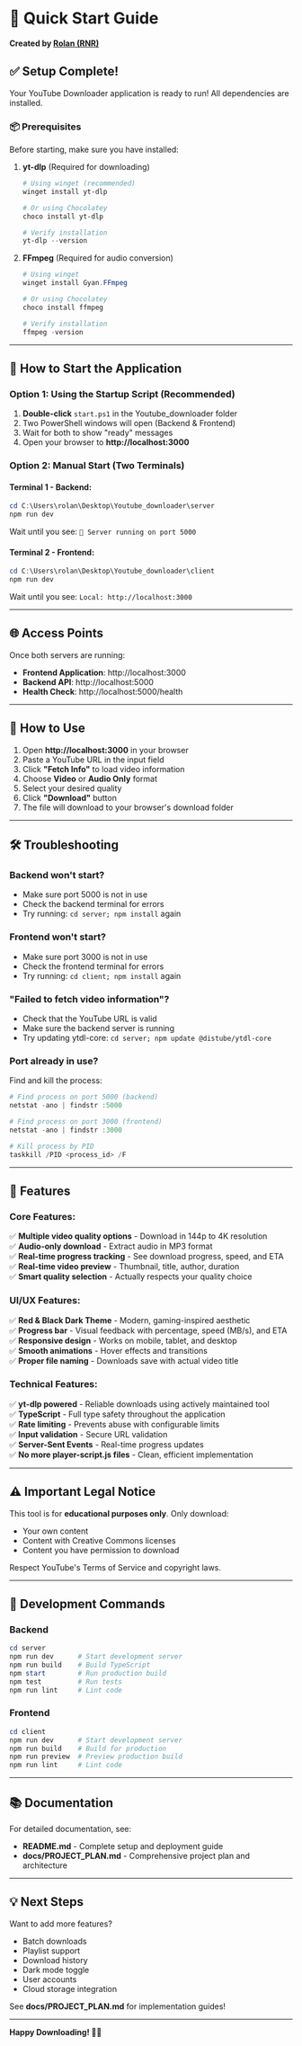 # 🚀 Quick Start Guide

**Created by [Rolan (RNR)](https://rolan-rnr.netlify.app/)**

## ✅ Setup Complete!

Your YouTube Downloader application is ready to run! All dependencies are installed.

### 📦 Prerequisites

Before starting, make sure you have installed:

1. **yt-dlp** (Required for downloading)
   ```powershell
   # Using winget (recommended)
   winget install yt-dlp
   
   # Or using Chocolatey
   choco install yt-dlp
   
   # Verify installation
   yt-dlp --version
   ```

2. **FFmpeg** (Required for audio conversion)
   ```powershell
   # Using winget
   winget install Gyan.FFmpeg
   
   # Or using Chocolatey
   choco install ffmpeg
   
   # Verify installation
   ffmpeg -version
   ```

---

## 🎯 How to Start the Application

### **Option 1: Using the Startup Script (Recommended)**

1. **Double-click** `start.ps1` in the Youtube_downloader folder
2. Two PowerShell windows will open (Backend & Frontend)
3. Wait for both to show "ready" messages
4. Open your browser to **http://localhost:3000**

### **Option 2: Manual Start (Two Terminals)**

#### Terminal 1 - Backend:
```powershell
cd C:\Users\rolan\Desktop\Youtube_downloader\server
npm run dev
```
Wait until you see: `🚀 Server running on port 5000`

#### Terminal 2 - Frontend:
```powershell
cd C:\Users\rolan\Desktop\Youtube_downloader\client
npm run dev
```
Wait until you see: `Local: http://localhost:3000`

---

## 🌐 Access Points

Once both servers are running:

- **Frontend Application**: http://localhost:3000
- **Backend API**: http://localhost:5000
- **Health Check**: http://localhost:5000/health

---

## 📝 How to Use

1. Open **http://localhost:3000** in your browser
2. Paste a YouTube URL in the input field
3. Click **"Fetch Info"** to load video information
4. Choose **Video** or **Audio Only** format
5. Select your desired quality
6. Click **"Download"** button
7. The file will download to your browser's download folder

---

## 🛠️ Troubleshooting

### Backend won't start?
- Make sure port 5000 is not in use
- Check the backend terminal for errors
- Try running: `cd server; npm install` again

### Frontend won't start?
- Make sure port 3000 is not in use
- Check the frontend terminal for errors
- Try running: `cd client; npm install` again

### "Failed to fetch video information"?
- Check that the YouTube URL is valid
- Make sure the backend server is running
- Try updating ytdl-core: `cd server; npm update @distube/ytdl-core`

### Port already in use?
Find and kill the process:
```powershell
# Find process on port 5000 (backend)
netstat -ano | findstr :5000

# Find process on port 3000 (frontend)
netstat -ano | findstr :3000

# Kill process by PID
taskkill /PID <process_id> /F
```

---

## 🎨 Features

### Core Features:
✅ **Multiple video quality options** - Download in 144p to 4K resolution  
✅ **Audio-only download** - Extract audio in MP3 format  
✅ **Real-time progress tracking** - See download progress, speed, and ETA  
✅ **Real-time video preview** - Thumbnail, title, author, duration  
✅ **Smart quality selection** - Actually respects your quality choice  

### UI/UX Features:
✅ **Red & Black Dark Theme** - Modern, gaming-inspired aesthetic  
✅ **Progress bar** - Visual feedback with percentage, speed (MB/s), and ETA  
✅ **Responsive design** - Works on mobile, tablet, and desktop  
✅ **Smooth animations** - Hover effects and transitions  
✅ **Proper file naming** - Downloads save with actual video title  

### Technical Features:
✅ **yt-dlp powered** - Reliable downloads using actively maintained tool  
✅ **TypeScript** - Full type safety throughout the application  
✅ **Rate limiting** - Prevents abuse with configurable limits  
✅ **Input validation** - Secure URL validation  
✅ **Server-Sent Events** - Real-time progress updates  
✅ **No more player-script.js files** - Clean, efficient implementation

---

## ⚠️ Important Legal Notice

This tool is for **educational purposes only**. Only download:
- Your own content
- Content with Creative Commons licenses
- Content you have permission to download

Respect YouTube's Terms of Service and copyright laws.

---

## 🔧 Development Commands

### Backend
```powershell
cd server
npm run dev      # Start development server
npm run build    # Build TypeScript
npm start        # Run production build
npm test         # Run tests
npm run lint     # Lint code
```

### Frontend
```powershell
cd client
npm run dev      # Start development server
npm run build    # Build for production
npm run preview  # Preview production build
npm run lint     # Lint code
```

---

## 📚 Documentation

For detailed documentation, see:
- **README.md** - Complete setup and deployment guide
- **docs/PROJECT_PLAN.md** - Comprehensive project plan and architecture

---

## 💡 Next Steps

Want to add more features?
- Batch downloads
- Playlist support
- Download history
- Dark mode toggle
- User accounts
- Cloud storage integration

See **docs/PROJECT_PLAN.md** for implementation guides!

---

**Happy Downloading! 🎥✨**
